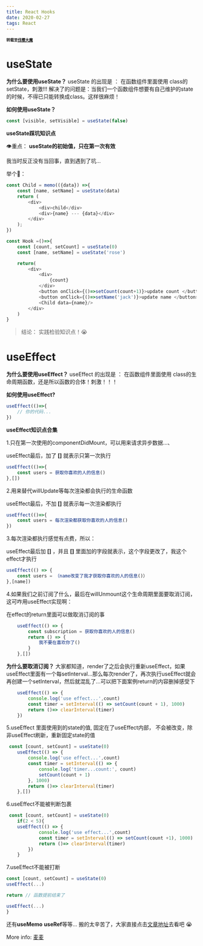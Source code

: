 ```yaml
---
title: React Hooks
date: 2020-02-27
tags: React
---
```

<font size=1>**转载至[伐樱大魔](https://juejin.im/post/5e53d9116fb9a07c9070da44)**</font>

# useState
**为什么要使用useState？**
useState 的出现是 ： 在函数组件里面使用 class的setState，刺激!!!
解决了的问题是：当我们一个函数组件想要有自己维护的state的时候，不得已只能转换成class。这样很麻烦！

**如何使用useState？**

```javascript
const [visible, setVisible] = useState(false)
```
**useState踩坑知识点**

👁重点： **useState的初始值，只在第一次有效**

我当时反正没有当回事，直到遇到了坑...

举个🌰：

```javascript
const Child = memo(({data}) =>{
    const [name, setName] = useState(data)
    return (
        <div>
            <div>child</div>
            <div>{name} --- {data}</div>
        </div>
    );
})

const Hook =()=>{
    const [count, setCount] = useState(0)
    const [name, setName] = useState('rose')

    return(
        <div>
            <div>
                {count}
            </div>
            <button onClick={()=>setCount(count+1)}>update count </button>
            <button onClick={()=>setName('jack')}>update name </button>
            <Child data={name}/>
        </div>
    )
}
```
> 结论： 实践检验知识点！😭

# useEffect
**为什么要使用useEffect？**
useEffect 的出现是 ： 在函数组件里面使用 class的生命周期函数，还是所以函数的合体！刺激！！！

**如何使用useEffect?**

```javascript
useEffect(()=>{
    // 你的代码...
})
```

**useEffect知识点合集**

1.只在第一次使用的componentDidMount，可以用来请求异步数据...、

useEffect最后，加了 **[]** 就表示只第一次执行

```javascript
useEffect(()=>{
    const users = 获取你喜欢的人的信息()
},[])
```
2.用来替代willUpdate等每次渲染都会执行的生命函数

useEffect最后，不加 **[]** 就表示每一次渲染都执行
```javascript
useEffect(()=>{
    const users = 每次渲染都获取你喜欢的人的信息()
})
```
3.每次渲染都执行感觉有点费，所以：

useEffect最后加 **[]** ，并且 **[]** 里面加的字段就表示，这个字段更改了，我这个effect才执行
```javascript
useEffect(() => {
    const users = （name改变了我才获取你喜欢的人的信息()）
},[name])
```
4.如果我们之前订阅了什么，最后在willUnmount这个生命周期里面要取消订阅，这可咋用useEffect实现啊：

在effect的return里面可以做取消订阅的事
```javascript
    useEffect(() => {
        const subscription = 获取你喜欢的人的信息()
        return () => {
            我不要在喜欢你了()
        }
    },[])
```
**为什么要取消订阅？**
大家都知道，render了之后会执行重新useEffect，如果useEffect里面有一个每setInterval...那么每次render了，再次执行useEffect就会再创建一个setInterval，然后就混乱了...可以把下面案例return的内容删掉感受下
```javascript
    useEffect(() => {
        console.log('use effect...',count)
        const timer = setInterval(() => setCount(count + 1), 1000)
        return ()=> clearInterval(timer)
    })
```

5.useEffect 里面使用到的state的值, 固定在了useEffect内部， 不会被改变，除非useEffect刷新，重新固定state的值
```javascript
 const [count, setCount] = useState(0)
    useEffect(() => {
        console.log('use effect...',count)
        const timer = setInterval(() => {
            console.log('timer...count:', count)
            setCount(count + 1)
        }, 1000)
        return ()=> clearInterval(timer)
    },[])
```

6.useEffect不能被判断包裹

```javascript
 const [count, setCount] = useState(0)
    if(2 < 5){
    useEffect(() => {
            console.log('use effect...',count)
            const timer = setInterval(() => setCount(count +1), 1000)
            return ()=> clearInterval(timer)
        })
    }
```

7.useEffect不能被打断
```javascript
const [count, setCount] = useState(0)
useEffect(...)

return // 函数提前结束了

useEffect(...)
}
```
还有**useMemo** **useRef**等等... 搬的太辛苦了，大家直接点击[文章地址](https://juejin.im/post/5e53d9116fb9a07c9070da44)去看吧 😭

More info: [麦麦](maimai123.github.io)
